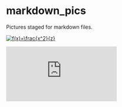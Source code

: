 # markdown_pics

Pictures staged for markdown files.

<a href="http://www.codecogs.com/eqnedit.php?latex=f(x)=\frac{x^2}{z}" target="_blank"><img src="http://latex.codecogs.com/gif.latex?f(x)=\frac{x^2}{z}" title="f(x)=\frac{x^2}{z}" /></a>

![equation](http://www.sciweavers.org/tex2img.php?eq=1%2Bsin%28mc%5E2%29&bc=White&fc=Black&im=jpg&fs=12&ff=arev&edit=)


